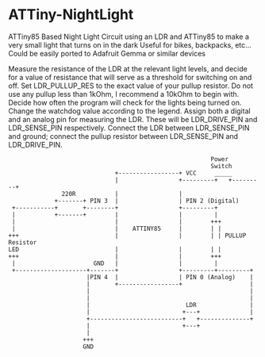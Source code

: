 # ATTiny-NightLight
ATTiny85 Based Night Light
Circuit using an LDR and ATTiny85 to make a very small light that turns on in the dark
Useful for bikes, backpacks, etc... Could be easily ported to Adafruit Gemma or similar devices

Measure the resistance of the LDR at the relevant light levels, and decide for a value of resistance that will serve as a threshold for switching on and off.
Set LDR_PULLUP_RES to the exact value of your pullup resistor. Do not use any pullup less than 1kOhm, I recommend a 10kOhm to begin with.
Decide how often the program will check for the lights being turned on. Change the watchdog value according to the legend. 
Assign both a digital and an analog pin for measuring the LDR. These will be LDR_DRIVE_PIN and  LDR_SENSE_PIN respectively. 
Connect the LDR between LDR_SENSE_PIN and ground; connect the pullup resistor between LDR_SENSE_PIN and LDR_DRIVE_PIN.
                                                             
                                                             Power
                                                             Switch
                                  +-----------------+ VCC     _____
                                  |                 +---------+   +---------+
                   220R           |                 |
                 +-------+ PIN 3  |                 | PIN 2 (Digital)
     +-----------+       +--------+                 +---------+
     |           +-------+        |                 |         |
     |                            |                 |        +++
     |                            |    ATTINY85     |        | |
    +++                           |                 |        | | PULLUP Resistor
    LED 	                      |                 |        | |
    +++                           |                 |        +++
     |                      GND   |                 |         |
     +--------------------+-------+                 +---------+---------+
                          |PIN 4  |                 | PIN 0 (Analog)    |
                          |       +-----------------+                   |
                          |                                             |
                          |                                             |
                          |                           LDR               |
                          |                          +---+              |
                          +--------------------------+   +--------------+
                          |                          +---+
                          |
                         +++
                         GND

